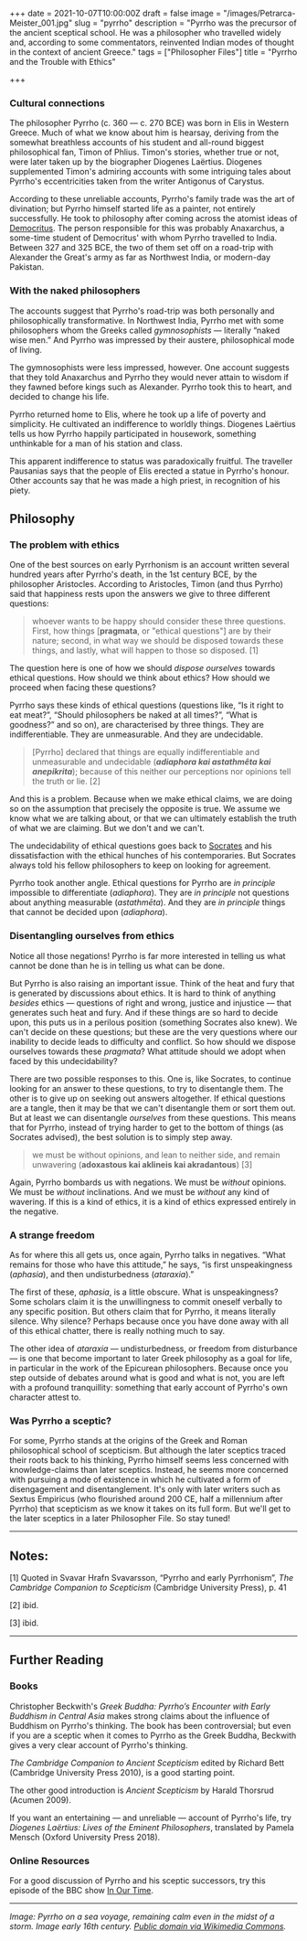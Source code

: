 +++
date = 2021-10-07T10:00:00Z
draft = false
image = "/images/Petrarca-Meister_001.jpg"
slug = "pyrrho"
description = "Pyrrho was the precursor of the ancient sceptical school. He was a philosopher who travelled widely and, according to some commentators, reinvented Indian modes of thought in the context of ancient Greece."
tags = ["Philosopher Files"]
title = "Pyrrho and the Trouble with Ethics"

+++


### **Cultural connections**

The philosopher Pyrrho (c. 360 — c. 270 BCE) was born in Elis in Western Greece. Much of what we know about him is hearsay, deriving from the somewhat breathless accounts of his student and all-round biggest philosophical fan, Timon of Phlius. Timon's stories, whether true or not, were later taken up by the biographer Diogenes Laërtius. Diogenes supplemented Timon's admiring accounts with some intriguing tales about Pyrrho's eccentricities taken from the writer Antigonus of Carystus.

According to these unreliable accounts, Pyrrho's family trade was the art of divination; but Pyrrho himself started life as a painter, not entirely successfully. He took to philosophy after coming across the atomist ideas of [Democritus](/democritus). The person responsible for this was probably Anaxarchus, a some-time student of Democritus' with whom Pyrrho travelled to India. Between 327 and 325 BCE, the two of them set off on a road-trip with Alexander the Great's army as far as Northwest India, or modern-day Pakistan.

### With the naked philosophers

The accounts suggest that Pyrrho's road-trip was both personally and philosophically transformative. In Northwest India, Pyrrho met with some philosophers whom the Greeks called _gymnosophists_ — literally “naked wise men.” And Pyrrho was impressed by their austere, philosophical mode of living.

The gymnosophists were less impressed, however. One account suggests that they told Anaxarchus and Pyrrho they would never attain to wisdom if they fawned before kings such as Alexander. Pyrrho took this to heart, and decided to change his life.

Pyrrho returned home to Elis, where he took up a life of poverty and simplicity. He cultivated an indifference to worldly things. Diogenes Laërtius tells us how Pyrrho happily participated in housework, something unthinkable for a man of his station and class.

This apparent indifference to status was paradoxically fruitful. The traveller Pausanias says that the people of Elis erected a statue in Pyrrho's honour. Other accounts say that he was made a high priest, in recognition of his piety.

## ****Philosophy****

### ******The problem with ethics******

One of the best sources on early Pyrrhonism is an account written several hundred years after Pyrrho's death, in the 1st century BCE, by the philosopher Aristocles. According to Aristocles, Timon (and thus Pyrrho) said that happiness rests upon the answers we give to three different questions:

> whoever wants to be happy should consider these three questions. First, how things [**pragmata**, or "ethical questions"] are by their nature; second, in what way we should be disposed towards these things, and lastly, what will happen to those so disposed. [1]

The question here is one of how we should _dispose ourselves_ towards ethical questions. How should we think about ethics? How should we proceed when facing these questions?

Pyrrho says these kinds of ethical questions (questions like, “Is it right to eat meat?”, “Should philosophers be naked at all times?”, “What is goodness?” and so on), are characterised by three things. They are indifferentiable. They are unmeasurable. And they are undecidable.

> [Pyrrho] declared that things are equally indifferentiable and unmeasurable and undecidable (_**adiaphora kai astathmêta kai anepikrita**_); because of this neither our perceptions nor opinions tell the truth or lie. [2]

And this is a problem. Because when we make ethical claims, we are doing so on the assumption that precisely the opposite is true. We assume we know what we are talking about, or that we can ultimately establish the truth of what we are claiming. But we don't and we can't.

The undecidability of ethical questions goes back to [Socrates](/socrates) and his dissatisfaction with the ethical hunches of his contemporaries. But Socrates always told his fellow philosophers to keep on looking for agreement.

Pyrrho took another angle. Ethical questions for Pyrrho are _in principle_ impossible to differentiate (_adiaphora_). They are _in principle_ not questions about anything measurable (_astathmēta_). And they are _in principle_ things that cannot be decided upon (_adiaphora_).

### ******Disentangling ourselves from ethics******

Notice all those negations! Pyrrho is far more interested in telling us what cannot be done than he is in telling us what can be done.

But Pyrrho is also raising an important issue. Think of the heat and fury that is generated by discussions about ethics. It is hard to think of anything _besides_ ethics — questions of right and wrong, justice and injustice — that generates such heat and fury. And if these things are so hard to decide upon, this puts us in a perilous position (something Socrates also knew). We can't decide on these questions; but these are the very questions where our inability to decide leads to difficulty and conflict. So how should we dispose ourselves towards these _pragmata_? What attitude should we adopt when faced by this undecidability?

There are two possible responses to this. One is, like Socrates, to continue looking for an answer to these questions, to try to disentangle them. The other is to give up on seeking out answers altogether. If ethical questions are a tangle, then it may be that we can't disentangle them or sort them out. But at least we can disentangle _ourselves_ from these questions. This means that for Pyrrho, instead of trying harder to get to the bottom of things (as Socrates advised), the best solution is to simply step away.

> we must be without opinions, and lean to neither side, and remain unwavering (**adoxastous kai aklineis kai akradantous**) [3]

Again, Pyrrho bombards us with negations. We must be _without_ opinions. We must be _without_ inclinations. And we must be _without_ any kind of wavering. If this is a kind of ethics, it is a kind of ethics expressed entirely in the negative.

### ******A strange freedom******

As for where this all gets us, once again, Pyrrho talks in negatives. “What remains for those who have this attitude,” he says, “is first unspeakingness (_aphasia_), and then undisturbedness (_ataraxia_).”

The first of these, _aphasia_, is a little obscure. What is unspeakingness? Some scholars claim it is the unwillingness to commit oneself verbally to any specific position. But others claim that for Pyrrho, it means literally silence. Why silence? Perhaps because once you have done away with all of this ethical chatter, there is really nothing much to say.

The other idea of _ataraxia —_ undisturbedness, or freedom from disturbance — is one that become important to later Greek philosophy as a goal for life, in particular in the work of the Epicurean philosophers. Because once you step outside of debates around what is good and what is not, you are left with a profound tranquillity: something that early account of Pyrrho's own character attest to.

### Was Pyrrho a sceptic?

For some, Pyrrho stands at the origins of the Greek and Roman philosophical school of scepticism. But although the later sceptics traced their roots back to his thinking, Pyrrho himself seems less concerned with knowledge-claims than later sceptics. Instead, he seems more concerned  with pursuing a mode of existence in which he cultivated a form of disengagement and disentanglement. It's only with later writers such as Sextus Empiricus (who flourished around 200 CE, half a millennium after Pyrrho) that scepticism as we know it takes on its full form. But we'll get to the later sceptics in a later Philosopher File. So stay tuned!

---

## Notes:

[1] Quoted in Svavar Hrafn Svavarsson, “Pyrrho and early Pyrrhonism”, _The Cambridge Companion to Scepticism_ (Cambridge University Press), p. 41

[2] ibid.

[3] ibid.

---

## ********Further Reading********

### ******Books******

Christopher Beckwith's _Greek Buddha: Pyrrho’s Encounter with Early Buddhism in Central Asia_ makes strong claims about the influence of Buddhism on Pyrrho's thinking. The book has been controversial; but even if you are a sceptic when it comes to Pyrrho as the Greek Buddha, Beckwith gives a very clear account of Pyrrho's thinking.

_The Cambridge Companion to Ancient Scepticism_ edited by Richard Bett (Cambridge University Press 2010), is a good starting point.

The other good introduction is _Ancient Scepticism_ by Harald Thorsrud (Acumen 2009).

If you want an entertaining — and unreliable — account of Pyrrho's life, try _Diogenes Laërtius: Lives of the Eminent Philosophers_, translated by Pamela Mensch (Oxford University Press 2018).

### ******Online Resources******

For a good discussion of Pyrrho and his sceptic successors, try this episode of the BBC show [In Our Time](https://www.bbc.co.uk/programmes/b01kblc3).

---

_Image: Pyrrho on a sea voyage, remaining calm even in the midst of a storm. Image early 16th century. [Public domain via Wikimedia Commons](https://commons.wikimedia.org/wiki/File:Petrarca-Meister_001.jpg)._



